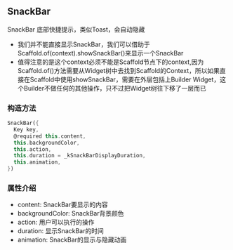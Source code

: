 ## **SnackBar**

>
SnackBar 底部快捷提示，类似Toast，会自动隐藏
* 我们并不能直接显示SnackBar，我们可以借助于Scaffold.of(context).showSnackBar()来显示一个SnackBar
* 值得注意的是这个context必须不能是Scaffold节点下的context,因为Scaffold.of()方法需要从Widget树中去找到Scaffold的Context，所以如果直接在Scaffold中使用showSnackBar，需要在外层包括上Builder Widget，这个Builder不做任何的其他操作，只不过把Widget树往下移了一层而已

### 构造方法
``` dart
SnackBar({
  Key key,
  @required this.content,
  this.backgroundColor,
  this.action,
  this.duration = _kSnackBarDisplayDuration,
  this.animation,
})
```

### 属性介绍
* content: SnackBar要显示的内容
* backgroundColor: SnackBar背景颜色
* action: 用户可以执行的操作
* duration: 显示SnackBar的时间
* animation: SnackBar的显示与隐藏动画